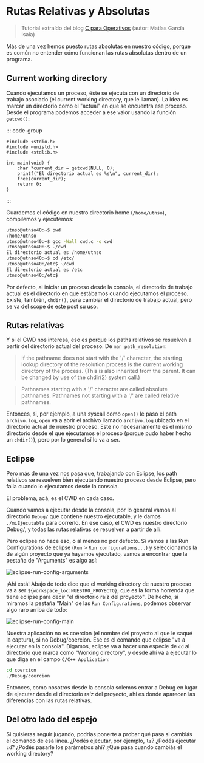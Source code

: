 # Rutas Relativas y Absolutas

> Tutorial extraído del blog
> [C para Operativos](https://faq.utnso.com.ar/guia-rutas)
> (autor: Matías García Isaia)

Más de una vez hemos puesto rutas absolutas en nuestro código, porque es común
no entender cómo funcionan las rutas absolutas dentro de un programa.

## Current working directory

Cuando ejecutamos un proceso, éste se ejecuta con un directorio de trabajo
asociado (el current working directory, que le llaman). La idea es marcar un
directorio como el "actual" en que se encuentra ese proceso. Desde el programa
podemos acceder a ese valor usando la función `getcwd()`:

::: code-group

```c:line-numbers [cwd.c]
#include <stdio.h>
#include <unistd.h>
#include <stdlib.h>

int main(void) {
    char *current_dir = getcwd(NULL, 0);
    printf("El directorio actual es %s\n", current_dir);
    free(current_dir);
    return 0;
}
```

:::

Guardemos el código en nuestro directorio home (`/home/utnso`), compilemos y
ejecutemos:

```bash
utnso@utnso40:~$ pwd
/home/utnso
utnso@utnso40:~$ gcc -Wall cwd.c -o cwd
utnso@utnso40:~$ ./cwd
El directorio actual es /home/utnso
utnso@utnso40:~$ cd /etc/
utnso@utnso40:/etc$ ~/cwd
El directorio actual es /etc
utnso@utnso40:/etc$
```

Por defecto, al iniciar un proceso desde la consola, el directorio de trabajo
actual es el directorio en que estábamos cuando ejecutamos el proceso. Existe,
también, `chdir()`, para cambiar el directorio de trabajo actual, pero se va del
scope de este post su uso.

## Rutas relativas

Y si el CWD nos interesa, eso es porque los paths relativos se resuelven a
partir del directorio actual del proceso. De `man path_resolution`:

> If the pathname does not start with the '/' character, the starting lookup
> directory of the resolution process is the current working directory of the
> process. (This is also inherited from the parent. It can be changed by use of
> the chdir(2) system call.)

> Pathnames starting with a '/' character are called absolute pathnames.
> Pathnames not starting with a '/' are called relative pathnames.

Entonces, si, por ejemplo, a una syscall como `open()` le paso el path
`archivo.log`, `open` va a abrir el archivo llamado `archivo.log` ubicado en el
directorio actual de nuestro proceso. Este no necesariamente es el mismo
directorio desde el que ejecutamos el proceso (porque pudo haber hecho un
`chdir()`), pero por lo general sí lo va a ser.

## Eclipse

Pero más de una vez nos pasa que, trabajando con Eclipse, los path relativos se
resuelven bien ejecutando nuestro proceso desde Eclipse, pero falla cuando lo
ejecutamos desde la consola.

El problema, acá, es el CWD en cada caso.

Cuando vamos a ejecutar desde la consola, por lo general vamos al directorio
`Debug/` que contiene nuestro ejecutable, y le damos `./miEjecutable` para
correrlo. En ese caso, el CWD es nuestro directorio Debug/, y todas las rutas
relativas se resuelven a partir de allí.

Pero eclipse no hace eso, o al menos no por defecto. Si vamos a las Run
Configurations de eclipse (`Run` > `Run configurations...`) y seleccionamos la
de algún proyecto que ya hayamos ejecutado, vamos a encontrar que la pestaña de
"Arguments" es algo así:

![eclipse-run-config-arguments](/img/guias/consola/eclipse-run-config-arguments.png)

¡Ahí está! Abajo de todo dice que el working directory de nuestro proceso va a
ser `${workspace_loc:NUESTRO_PROYECTO}`, que es la forma horrenda que tiene
eclipse para decir "el directorio raíz del proyecto". De hecho, si miramos la
pestaña "Main" de las `Run Configurations`, podemos observar algo raro arriba de
todo:

![eclipse-run-config-main](/img/guias/consola/eclipse-run-config-main.png)

Nuestra aplicación no es coercion (el nombre del proyecto al que le saqué la
captura), si no Debug/coercion. Ese es el comando que eclipse "va a ejecutar en
la consola". Digamos, eclipse va a hacer una especie de `cd` al directorio que
marca como "Working directory", y desde ahí va a ejecutar lo que diga en el
campo `C/C++ Application`:

```bash
cd coercion
./Debug/coercion
```

Entonces, como nosotros desde la consola solemos entrar a Debug en lugar de
ejecutar desde el directorio raíz del proyecto, ahí es donde aparecen las
diferencias con las rutas relativas.

## Del otro lado del espejo

Si quisieras seguir jugando, podrías ponerte a probar qué pasa si cambiás el
comando de esa línea. ¿Podés ejecutar, por ejemplo, `ls`? ¿Podés ejecutar `cd`?
¿Podés pasarle los parámetros ahí? ¿Qué pasa cuando cambiás el working
directory?
